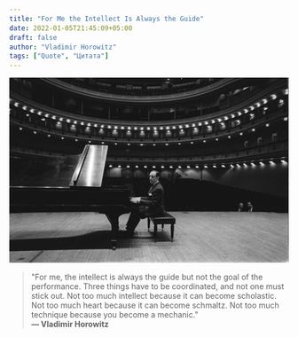 ```yaml
---
title: "For Me the Intellect Is Always the Guide"
date: 2022-01-05T21:45:09+05:00
draft: false
author: "Vladimir Horowitz"
tags: ["Quote", "Цитата"]
---
```


![Horowitz](image.jpg)

> "For me, the intellect is always the guide but not the goal of the performance. Three things have to be coordinated, and not one must stick out. Not too much intellect because it can become scholastic. Not too much heart because it can become schmaltz. Not too much technique because you become a mechanic."  
> **&mdash; Vladimir Horowitz**